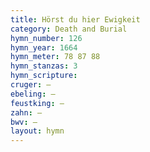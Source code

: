 ```yaml
---
title: Hörst du hier Ewigkeit
category: Death and Burial
hymn_number: 126
hymn_year: 1664
hymn_meter: 78 87 88
hymn_stanzas: 3
hymn_scripture: 
cruger: —
ebeling: —
feustking: —
zahn: —
bwv: —
layout: hymn
---
```

<br>

